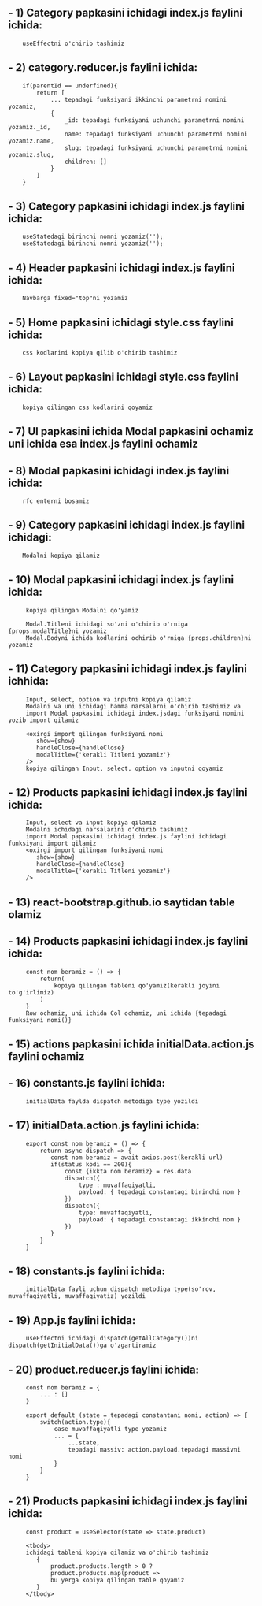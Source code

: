 ## - 1) Category papkasini ichidagi index.js faylini ichida:
        useEffectni o'chirib tashimiz
## - 2) category.reducer.js faylini ichida:
        if(parentId == underfined){
            return [
                ... tepadagi funksiyani ikkinchi parametrni nomini yozamiz,
                {
                    _id: tepadagi funksiyani uchunchi parametrni nomini yozamiz._id,
                    name: tepadagi funksiyani uchunchi parametrni nomini yozamiz.name,
                    slug: tepadagi funksiyani uchunchi parametrni nomini yozamiz.slug,
                    children: []
                }
            ]
        }
## - 3) Category papkasini ichidagi index.js faylini ichida:
        useStatedagi birinchi nomni yozamiz('');
        useStatedagi birinchi nomni yozamiz('');
## - 4) Header papkasini ichidagi index.js faylini ichida:
        Navbarga fixed="top"ni yozamiz
## - 5) Home papkasini ichidagi style.css faylini ichida:
        css kodlarini kopiya qilib o'chirib tashimiz
## - 6) Layout papkasini ichidagi style.css faylini ichida:
        kopiya qilingan css kodlarini qoyamiz
## - 7) UI papkasini ichida Modal papkasini ochamiz uni ichida esa index.js faylini ochamiz
## - 8) Modal papkasini ichidagi index.js faylini ichida:
        rfc enterni bosamiz
## - 9) Category papkasini ichidagi index.js faylini ichidagi:
        Modalni kopiya qilamiz
## - 10) Modal papkasini ichidagi index.js faylini ichida:
         kopiya qilingan Modalni qo'yamiz

         Modal.Titleni ichidagi so'zni o'chirib o'rniga {props.modalTitle}ni yozamiz
         Modal.Bodyni ichida kodlarini ochirib o'rniga {props.children}ni yozamiz
## - 11) Category papkasini ichidagi index.js faylini ichhida:
         Input, select, option va inputni kopiya qilamiz
         Modalni va uni ichidagi hamma narsalarni o'chirib tashimiz va 
         import Modal papkasini ichidagi index.jsdagi funksiyani nomini yozib import qilamiz

         <oxirgi import qilingan funksiyani nomi
            show={show}
            handleClose={handleClose}
            modalTitle={'kerakli Titleni yozamiz'}
         />
         kopiya qilingan Input, select, option va inputni qoyamiz
## - 12) Products papkasini ichidagi index.js faylini ichida:
         Input, select va input kopiya qilamiz
         Modalni ichidagi narsalarini o'chirib tashimiz
         import Modal papkasini ichidagi index.js faylini ichidagi funksiyani import qilamiz
         <oxirgi import qilingan funksiyani nomi
            show={show}
            handleClose={handleClose}
            modalTitle={'kerakli Titleni yozamiz'}
         />
## - 13) react-bootstrap.github.io saytidan table olamiz
## - 14) Products papkasini ichidagi index.js faylini ichida:
         const nom beramiz = () => {
             return(
                 kopiya qilingan tableni qo'yamiz(kerakli joyini to'g'irlimiz)
             )
         }
         Row ochamiz, uni ichida Col ochamiz, uni ichida {tepadagi funksiyani nomi()}
## - 15) actions papkasini ichida initialData.action.js faylini ochamiz
## - 16) constants.js faylini ichida:
         initialData faylda dispatch metodiga type yozildi
## - 17) initialData.action.js faylini ichida:
         export const nom beramiz = () => {
             return async dispatch => {
                const nom beramiz = await axios.post(kerakli url)
                if(status kodi == 200){
                    const {ikkta nom beramiz} = res.data
                    dispatch({
                        type : muvaffaqiyatli,
                        payload: { tepadagi constantagi birinchi nom }
                    })
                    dispatch({
                        type: muvaffaqiyatli,
                        payload: { tepadagi constantagi ikkinchi nom }
                    })
                }
             }
         }
## - 18) constants.js faylini ichida:
         initialData fayli uchun dispatch metodiga type(so'rov, muvaffaqiyatli, muvaffaqiyatiz) yozildi
## - 19) App.js faylini ichida:
         useEffectni ichidagi dispatch(getAllCategory())ni dispatch(getInitialData())ga o'zgartiramiz
## - 20) product.reducer.js faylini ichida:
         const nom beramiz = {
             ... : []
         }

         export default (state = tepadagi constantani nomi, action) => {
             switch(action.type){
                 case muvaffaqiyatli type yozamiz
                 ... = {
                     ...state,
                     tepadagi massiv: action.payload.tepadagi massivni nomi
                 }
             }
         }
## - 21) Products papkasini ichidagi index.js faylini ichida: 
         const product = useSelector(state => state.product)

         <tbody>
         ichidagi tableni kopiya qilamiz va o'chirib tashimiz
            {
                product.products.length > 0 ?
                product.products.map(product =>
                bu yerga kopiya qilingan table qoyamiz 
            }
         </tbody>